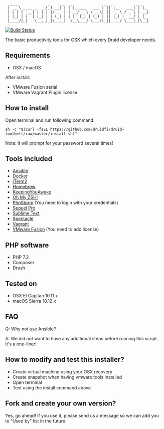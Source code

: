 ```
  ____             _     _   _              _  _          _ _
 |  _ \ _ __ _   _(_) __| | | |_ ___   ___ | || |__   ___| | |_
 | | | | '__| | | | |/ _` | | __/ _ \ / _ \| || '_ \ / _ \ | __|
 | |_| | |  | |_| | | (_| | | || (_) | (_) | || |_) |  __/ | |_
 |____/|_|   \__,_|_|\__,_|  \__\___/ \___/|_||_.__/ \___|_|\__|

```

[![Build Status](https://travis-ci.org/druidfi/druid-toolbelt.svg?branch=master)](https://travis-ci.org/druidfi/druid-toolbelt)

The basic productivity tools for OSX which every Druid developer needs.

## Requirements

- OSX / macOS

After install:

- VMware Fusion serial
- VMware Vagrant Plugin license

## How to install

Open terminal and run following command:
```
sh -c "$(curl -fsSL https://github.com/druidfi/druid-toolbelt/raw/master/install.sh)"
```

Note: it will prompt for your password several times!

## Tools included

- [Ansible](https://www.ansible.com/)
- [Docker](https://www.docker.com/)
- [iTerm2](https://www.iterm2.com/)
- [Homebrew](http://brew.sh/)
- [KeepingYouAwake](https://github.com/newmarcel/KeepingYouAwake)
- [Oh My ZSH!](http://ohmyz.sh/)
- [PhpStorm](https://www.jetbrains.com/phpstorm/) (You need to login with your credentials)
- [Sequel Pro](http://www.sequelpro.com/)
- [Sublime Text](https://www.sublimetext.com/)
- [Spectacle](https://www.spectacleapp.com/)
- [Vagrant](https://www.vagrantup.com/)
- [VMware Fusion](https://www.vmware.com/products/fusion) (You need to add license)

## PHP software

- PHP 7.2
- Composer
- Drush

## Tested on

- OSX El Capitan 10.11.x
- macOS Sierra 10.12.x

## FAQ

Q: Why not use Ansible?

A: We did not want to have any additional steps before running this script. It's a one-liner!

## How to modify and test this installer?

- Create virtual machine using your OSX recovery
- Create snapshot when having vmware tools installed
- Open terminal
- Test using the install command above

## Fork and create your own version?

Yes, go ahead! If you use it, please send us a message so we can add you to "Used by" list in the future.
